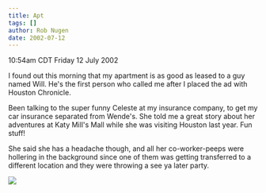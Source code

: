 ```yaml
---
title: Apt
tags: []
author: Rob Nugen
date: 2002-07-12
---
```


<p class=date>10:54am CDT Friday 12 July 2002</p>

<p>I found out this morning that my apartment is as good as leased to
a guy named Will.  He's the first person who called me after I placed
the ad with Houston Chronicle.</p>

<p>Been talking to the super funny Celeste at my insurance company, to
get my car insurance separated from Wende's.  She told me a great
story about her adventures at Katy Mill's Mall while she was visiting
Houston last year.  Fun stuff!</p>

<p>She said she has a headache though, and all her co-worker-peeps
were hollering in the background since one of them was getting
transferred to a different location and they were throwing a see ya
later party.</p>

<p><img src="/images/rob/wL-ROB.gif"/></p>
